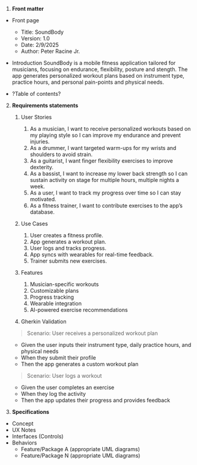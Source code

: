 1. **Front matter**
  - Front page
    - Title: SoundBody
    - Version: 1.0
    - Date: 2/9/2025
    - Author: Peter Racine Jr. 
  - Introduction
  SoundBody is a mobile fitness application tailored for musicians, focusing on endurance, flexibility, posture and stength. The app generates personalized workout plans based on instrument type, practice hours, and personal pain-points and physical needs.
  
  - ?Table of contents?
2. **Requirements statements**
    1. User Stories
        1. As a musician, I want to receive personalized workouts based on my playing style so I can improve my endurance and prevent injuries.
        2. As a drummer, I want targeted warm-ups for my wrists and shoulders to avoid strain.
        3. As a guitarist, I want finger flexibility exercises to improve dexterity.
        4. As a bassist, I want to increase my lower back strength so I can sustain activity on stage for multiple hours, multiple nights a week.
        5. As a user, I want to track my progress over time so I can stay motivated.
        6. As a fitness trainer, I want to contribute exercises to the app’s database.

    2. Use Cases 
        1. User creates a fitness profile.
        2. App generates a workout plan.
        3. User logs and tracks progress.
        4. App syncs with wearables for real-time feedback.
        5. Trainer submits new exercises.

    3. Features
        1. Musician-specific workouts
        2. Customizable plans
        3. Progress tracking
        4. Wearable integration
        5. AI-powered exercise recommendations

    4. Gherkin Validation
    > Scenario: User receives a personalized workout plan  
    - Given the user inputs their instrument type, daily practice hours, and physical needs  
    - When they submit their profile  
    - Then the app generates a custom workout plan  
    > Scenario: User logs a workout  
    - Given the user completes an exercise  
    - When they log the activity  
    - Then the app updates their progress and provides feedback  


3. **Specifications**
  - Concept
  - UX Notes
  - Interfaces (Controls)
  - Behaviors
    - Feature/Package A (appropriate UML diagrams)
    - Feature/Package N (appropriate UML diagrams)


